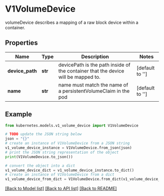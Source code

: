# V1VolumeDevice

volumeDevice describes a mapping of a raw block device within a container.

## Properties

Name | Type | Description | Notes
------------ | ------------- | ------------- | -------------
**device_path** | **str** | devicePath is the path inside of the container that the device will be mapped to. | [default to '']
**name** | **str** | name must match the name of a persistentVolumeClaim in the pod | [default to '']

## Example

```python
from kubernetes.models.v1_volume_device import V1VolumeDevice

# TODO update the JSON string below
json = "{}"
# create an instance of V1VolumeDevice from a JSON string
v1_volume_device_instance = V1VolumeDevice.from_json(json)
# print the JSON string representation of the object
print(V1VolumeDevice.to_json())

# convert the object into a dict
v1_volume_device_dict = v1_volume_device_instance.to_dict()
# create an instance of V1VolumeDevice from a dict
v1_volume_device_from_dict = V1VolumeDevice.from_dict(v1_volume_device_dict)
```
[[Back to Model list]](../README.md#documentation-for-models) [[Back to API list]](../README.md#documentation-for-api-endpoints) [[Back to README]](../README.md)



